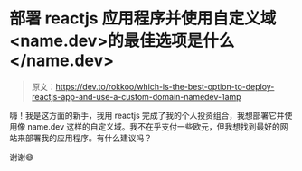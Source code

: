 # 部署 reactjs 应用程序并使用自定义域<name.dev>的最佳选项是什么</name.dev>

> 原文：<https://dev.to/rokkoo/which-is-the-best-option-to-deploy-reactjs-app-and-use-a-custom-domain-namedev-1amp>

嗨！我是这方面的新手，我用 reactjs 完成了我的个人投资组合，我想部署它并使用像 name.dev 这样的自定义域。我不在乎支付一些欧元，但我想找到最好的网站来部署我的应用程序。有什么建议吗？

谢谢😄